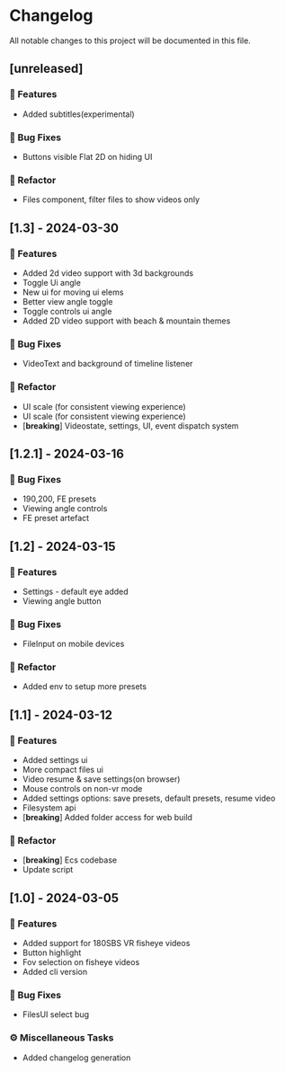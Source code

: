 # Changelog

All notable changes to this project will be documented in this file.

## [unreleased]

### 🚀 Features

- Added subtitles(experimental)

### 🐛 Bug Fixes

- Buttons visible Flat 2D on hiding UI

### 🚜 Refactor

- Files component, filter files to show videos only

## [1.3] - 2024-03-30

### 🚀 Features

- Added 2d video support with 3d backgrounds
- Toggle Ui angle
- New ui for moving ui elems
- Better view angle toggle
- Toggle controls ui angle
- Added 2D video support with beach & mountain themes

### 🐛 Bug Fixes

- VideoText and background of timeline listener

### 🚜 Refactor

- UI scale (for consistent viewing experience)
- UI scale (for consistent viewing experience)
- [**breaking**] Videostate, settings, UI, event dispatch system

## [1.2.1] - 2024-03-16

### 🐛 Bug Fixes

- 190,200, FE presets
- Viewing angle controls
- FE preset artefact

## [1.2] - 2024-03-15

### 🚀 Features

- Settings - default eye added
- Viewing angle button

### 🐛 Bug Fixes

- FileInput on mobile devices

### 🚜 Refactor

- Added env to setup more presets

## [1.1] - 2024-03-12

### 🚀 Features

- Added settings ui
- More compact files ui
- Video resume & save settings(on browser)
- Mouse controls on non-vr mode
- Added settings options: save presets, default presets, resume video
- Filesystem api
- [**breaking**] Added folder access for web build

### 🚜 Refactor

- [**breaking**] Ecs codebase
- Update script

## [1.0] - 2024-03-05

### 🚀 Features

- Added support for 180SBS VR fisheye videos
- Button highlight
- Fov selection on fisheye videos
- Added cli version

### 🐛 Bug Fixes

- FilesUI select bug

### ⚙️ Miscellaneous Tasks

- Added changelog generation

<!-- generated by git-cliff -->
